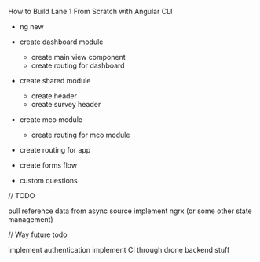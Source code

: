 How to Build Lane 1 From Scratch with Angular CLI

- ng new

- create dashboard module
  - create main view component
  - create routing for dashboard
- create shared module
  - create header
  - create survey header
- create mco module
  - create routing for mco module
- create routing for app
- create forms flow
- custom questions

// TODO

pull reference data from async source
implement ngrx (or some other state management)

// Way future todo

implement authentication
implement CI through drone
backend stuff

